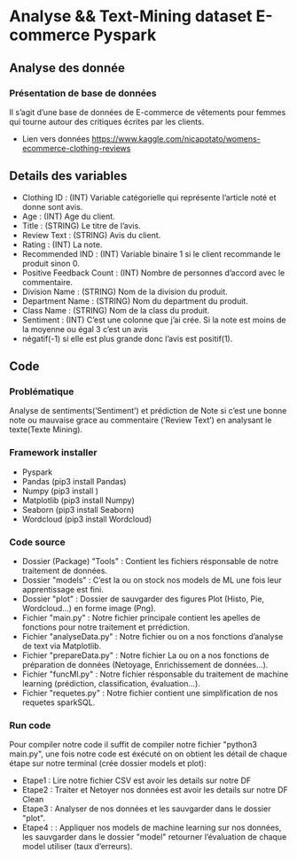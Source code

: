 # Analyse && Text-Mining dataset E-commerce Pyspark

## Analyse des donnée

### Présentation de base de données

Il s’agit d’une base de données de E-commerce de vêtements pour femmes qui tourne autour des critiques
écrites par les clients. 
- Lien vers données https://www.kaggle.com/nicapotato/womens-ecommerce-clothing-reviews

## Details des variables

- Clothing ID : (INT) Variable catégorielle qui représente l’article noté et donne sont avis.
- Age : (INT) Age du client.
- Title : (STRING) Le titre de l’avis.
- Review Text : (STRING) Avis du client.
- Rating : (INT) La note.
- Recommended IND : (INT) Variable binaire 1 si le client recommande le produit sinon 0.
- Positive Feedback Count : (INT) Nombre de personnes d’accord avec le commentaire.
- Division Name : (STRING) Nom de la division du produit.
- Department Name : (STRING) Nom du department du produit.
- Class Name : (STRING) Nom de la class du produit.
- Sentiment : (INT) C’est une colonne que j’ai crée. Si la note est moins de la moyenne ou égal 3 c’est un avis
- négatif(-1) si elle est plus grande donc l’avis est positif(1).

## Code 

### Problématique

Analyse de sentiments(’Sentiment’) et prédiction de Note si c’est une bonne note ou mauvaise grace au
commentaire (’Review Text’) en analysant le texte(Texte Mining).

### Framework installer

- Pyspark
- Pandas (pip3 install Pandas)
- Numpy (pip3 install )
- Matplotlib (pip3 install Numpy)
- Seaborn (pip3 install Seaborn)
- Wordcloud (pip3 install Wordcloud)

### Code source
- Dossier (Package) "Tools" : Contient les fichiers résponsable de notre traitement de données.
- Dossier "models" : C’est la ou on stock nos models de ML une fois leur apprentissage est fini.
- Dossier "plot" : Dossier de sauvgarder des figures Plot (Histo, Pie, Wordcloud...) en forme image (Png).
- Fichier "main.py" : Notre fichier principale contient les apelles de fonctions pour notre traitement et prrédiction.
- Fichier "analyseData.py" : Notre fichier ou on a nos fonctions d’analyse de text via Matplotlib.
- Fichier "prepareData.py" : Notre fichier La ou on a nos fonctions de préparation de données (Netoyage,
Enrichissement de données...).
- Fichier "funcMl.py" : Notre fichier résponsable du traitement de machine learning (prédiction, classification, évaluation...).
- Fichier "requetes.py" : Notre fichier contient une simplification de nos requetes sparkSQL.

### Run code

Pour compiler notre code il suffit de compiler notre fichier "python3 main.py", une fois notre code est éxécuté on on obtient les détail de chaque étape sur notre terminal (crée dossier models et plot):
- Etape1 : Lire notre fichier CSV est avoir les details sur notre DF 
- Etape2 : Traiter et Netoyer nos données est avoir les details sur notre DF Clean
- Etape3 : Analyser de nos données et les sauvgarder dans le dossier "plot".
- Etape4 : : Appliquer nos models de machine learning sur nos données, les sauvgarder dans le dossier "model"
retourner l’évaluation de chaque model utiliser (taux d’erreurs).
